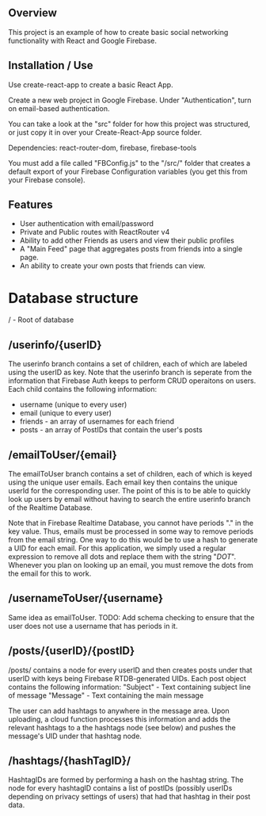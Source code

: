 ## Overview

This project is an example of how to create basic social networking functionality with React and Google Firebase.

## Installation / Use

Use create-react-app to create a basic React App.

Create a new web project in Google Firebase. Under "Authentication", turn on email-based authentication.

You can take a look at the "src" folder for how this project was structured, or just copy it in over your Create-React-App source folder.

Dependencies: react-router-dom, firebase, firebase-tools

You must add a file called "FBConfig.js" to the "/src/" folder that creates a default export of your Firebase Configuration variables (you get this from your Firebase console).

## Features

- User authentication with email/password
- Private and Public routes with ReactRouter v4
- Ability to add other Friends as users and view their public profiles
- A "Main Feed" page that aggregates posts from friends into a single page.
- An ability to create your own posts that friends can view.

# Database structure

/ - Root of database

## /userinfo/{userID}

The userinfo branch contains a set of children, each of which are labeled using the
userID as key. Note that the userinfo branch is seperate from the information that
Firebase Auth keeps to perform CRUD operaitons on users.
Each child contains the following information:
- username (unique to every user)
- email (unique to every user)
- friends - an array of usernames for each friend
- posts - an array of PostIDs that contain the user's posts

## /emailToUser/{email}

The emailToUser branch contains a set of children, each of which is keyed using the unique user emails. Each email key then contains the unique userId for the corresponding user. The point of this is to be able to quickly look up users by email without having to search the entire userinfo branch of the Realtime Database.

Note that in Firebase Realtime Database, you cannot have periods "." in the key value. Thus, emails must be processed in some way to remove periods from the email string. One way to do this would be to use a hash to generate a UID for each email. For this application, we simply used a regular expression to remove all dots and replace them with the string "_DOT_". Whenever you plan on looking up an email, you must remove the dots from the email for this to work.

## /usernameToUser/{username}

Same idea as emailToUser.
TODO: Add schema checking to ensure that the user does not use a username that has periods in it.

## /posts/{userID}/{postID}

/posts/ contains a node for every userID and then creates posts under that userID with keys being Firebase RTDB-generated UIDs.
Each post object contains the following information:
"Subject" - Text containing subject line of message
"Message" - Text containing the main message

The user can add hashtags to anywhere in the message area. Upon uploading, a cloud function processes this information and adds the relevant hashtags to a the hashtags node (see below) and pushes the message's UID under that hashtag node.

## /hashtags/{hashTagID}/

HashtagIDs are formed by performing a hash on the hashtag string.
The node for every hashtagID contains a list of postIDs (possibly userIDs depending on privacy settings of users) that had that hashtag in their post data. 
